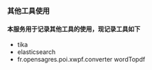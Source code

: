 ### 其他工具使用
#### 本服务用于记录其他工具的使用，现记录工具如下
* tika
* elasticsearch
* fr.opensagres.poi.xwpf.converter wordTopdf




